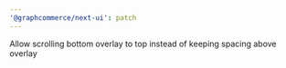 ```yaml
---
'@graphcommerce/next-ui': patch
---
```


Allow scrolling bottom overlay to top instead of keeping spacing above overlay

